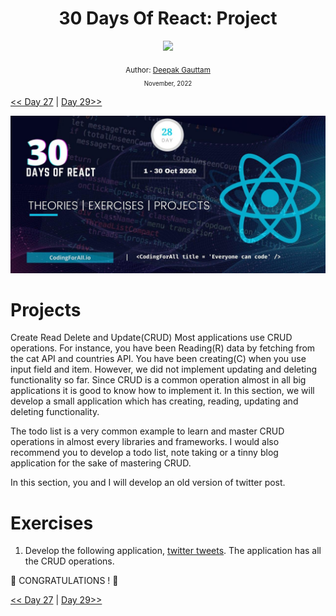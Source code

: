 <div align="center">
  <h1> 30 Days Of React: Project</h1>
  <a class="header-badge" target="_blank" href="https://www.linkedin.com/in/deepakgauttam/">
  <img src="https://img.shields.io/badge/style--5eba00.svg?label=LinkedIn&logo=linkedin&style=social">
  </a>
  <!-- <a class="header-badge" target="_blank" href="https://twitter.com/Deepak Gauttam">
  <img alt="Twitter Follow" src="https://img.shields.io/twitter/follow/Deepak Gauttam?style=social">
  </a> -->

<sub>Author:
<a href="https://www.linkedin.com/in/deepakgauttam/" target="_blank">Deepak Gauttam</a><br>
<small> November, 2022</small>
</sub>

</div>

[<< Day 27](../27_Ref/27_ref.md) | [Day 29>>]()

![30 Days of React banner](../images/30_days_of_react_banner_day_28.jpg)

# Projects

Create Read Delete and Update(CRUD)
Most applications use CRUD operations. For instance, you have been Reading(R) data by fetching from the cat API and countries API. You have been creating(C) when you use input field and item. However, we did not implement updating and deleting functionality so far. Since CRUD is a common operation almost in all big applications it is good to know how to implement it. In this section, we will develop a small application which has creating, reading, updating and deleting functionality.

The todo list is a very common example to learn and master CRUD operations in almost every libraries and frameworks. I would also recommend you to develop a todo list, note taking or a tinny blog application for the sake of mastering CRUD.

In this section, you and I will develop an old version of twitter post.

# Exercises

1. Develop the following application, [twitter tweets](https://www.30daysofreact.com/day-28/twitter-clone). The application has all the CRUD operations. 

🎉 CONGRATULATIONS ! 🎉

[<< Day 27](../27_Ref/27_ref.md) | [Day 29>>]()
